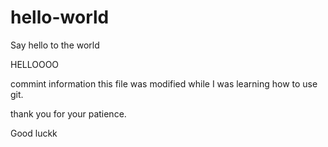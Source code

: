 # hello-world
Say hello to the world

HELLOOOO

commint information
this file was modified while I was learning how to use git.

thank you for your patience.

Good luckk
